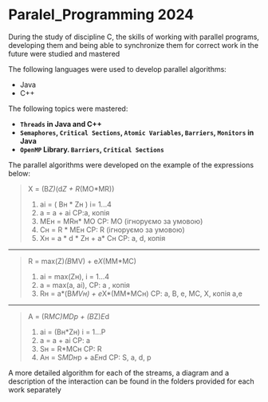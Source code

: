 # Paralel_Programming 2024
During the study of discipline C, the skills of working with parallel programs, developing them and being able to synchronize them for correct work in the future were studied and mastered

The following languages were used to develop parallel algorithms:
- Java
- C++

The following topics were mastered:
- __`Threads` in Java and C++__
- __`Semaphores`, `Critical Sections`, `Atomic Variables`, `Barriers`, `Monitors` in Java__
- __`OpenMP` Library. `Barriers`, `Critical Sections`__

The parallel algorithms were developed on the example of the expressions below:

>   X = (B*Z)*(d*Z + R*(MO*MR))
>1) аі = ( Вн * Zн )                і= 1...4
>2) а = а + аі                         СР:а, копія
>3) МЕн = МRн* MO          СР: MO	 (ігноруємо за умовою)
>4) Cн = R * МЕн                СР: R (ігноруємо за умовою)
>5) Хн = а * d * Zн + а* Cн     СР: а, d, копія
---

>R = max(Z)*(B*MV) + e*X*(MM*MC) 
>1) ai = max(Zн),                                i = 1…4 
>2) a = max(a, ai),                               СР: а , копія
>3) Rн = a*(B*MVн) + e*X*(MM*MCн)     СР: а, B, e, MC, X,  копія а,е

---
>A = (R*MC)*MD*p + (B*Z)*E*d
>1.	 ai = (Bн*Zн)                  	      				i = 1...P
>2.	 a = a + ai                        	      				CP: a
>3.	Sн = R*MCн            					CP: R  
>4.	Aн = S*MDн*p + a*Eн*d         			СР: S, a, d, p

A more detailed algorithm for each of the streams, a diagram and a description of the interaction can be found in the folders provided for each work separately
